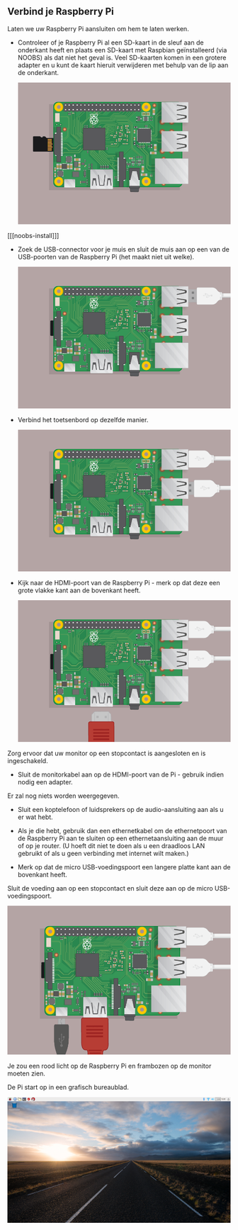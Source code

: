 ## Verbind je Raspberry Pi

Laten we uw Raspberry Pi aansluiten om hem te laten werken.

+ Controleer of je Raspberry Pi al een SD-kaart in de sleuf aan de onderkant heeft en plaats een SD-kaart met Raspbian geïnstalleerd (via NOOBS) als dat niet het geval is. Veel SD-kaarten komen in een grotere adapter en u kunt de kaart hieruit verwijderen met behulp van de lip aan de onderkant.
    
    ![screenshot](images/pi-sd.png)

[[[noobs-install]]]

+ Zoek de USB-connector voor je muis en sluit de muis aan op een van de USB-poorten van de Raspberry Pi (het maakt niet uit welke).
    
    ![screenshot](images/pi-mouse.png)

+ Verbind het toetsenbord op dezelfde manier.
    
    ![screenshot](images/pi-keyboard.png)

+ Kijk naar de HDMI-poort van de Raspberry Pi - merk op dat deze een grote vlakke kant aan de bovenkant heeft.
    
    ![screenshot](images/pi-hdmi.png)

Zorg ervoor dat uw monitor op een stopcontact is aangesloten en is ingeschakeld.

+ Sluit de monitorkabel aan op de HDMI-poort van de Pi - gebruik indien nodig een adapter.

Er zal nog niets worden weergegeven.

+ Sluit een koptelefoon of luidsprekers op de audio-aansluiting aan als u er wat hebt.

+ Als je die hebt, gebruik dan een ethernetkabel om de ethernetpoort van de Raspberry Pi aan te sluiten op een ethernetaansluiting aan de muur of op je router. (U hoeft dit niet te doen als u een draadloos LAN gebruikt of als u geen verbinding met internet wilt maken.)

+ Merk op dat de micro USB-voedingspoort een langere platte kant aan de bovenkant heeft.

Sluit de voeding aan op een stopcontact en sluit deze aan op de micro USB-voedingspoort.

![screenshot](images/pi-power.png)

Je zou een rood licht op de Raspberry Pi en frambozen op de monitor moeten zien.

De Pi start op in een grafisch bureaublad.

![screenshot](images/pi-desktop.png)